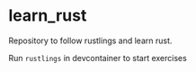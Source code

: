 # learn_rust
Repository to follow rustlings and learn rust.

Run `rustlings` in devcontainer to start exercises